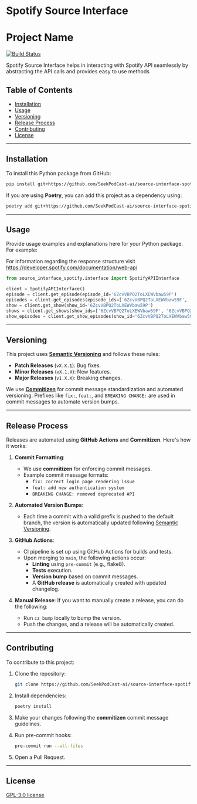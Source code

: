 
# Spotify Source Interface

# Project Name

[![Build Status](https://github.com/SeekPodCast-ai/source-interface-spotify/actions/workflows/release.yml/badge.svg)](https://github.com/SeekPodCast-ai/source-interface-spotify/actions)

Spotify Source Interface helps in interacting with Spotify API seamlessly by abstracting the API calls and provides easy to use methods

## Table of Contents
- [Installation](#installation)
- [Usage](#usage)
- [Versioning](#versioning)
- [Release Process](#release-process)
- [Contributing](#contributing)
- [License](#license)

---

## Installation

To install this Python package from GitHub:

```bash
pip install git+https://github.com/SeekPodCast-ai/source-interface-spotify.git
```

If you are using **Poetry**, you can add this project as a dependency using:

```bash
poetry add git+https://github.com/SeekPodCast-ai/source-interface-spotify.git
```

---

## Usage

Provide usage examples and explanations here for your Python package. For example:

For information regarding the response structure visit https://developer.spotify.com/documentation/web-api

```python
from source_interface_spotify.interface import SpotifyAPIInterface

client = SpotifyAPIInterface()
episode = client.get_episode(episode_id='6ZcvVBPQ2ToLXEWVbaw59P')
episodes = client.get_episodes(episode_ids=['6ZcvVBPQ2ToLXEWVbaw59F', '6ZcvVBPQ2ToLXEWVbaw59G'])
show = client.get_show(show_id='6ZcvVBPQ2ToLXEWVbaw59P')
shows = client.get_shows(show_ids=['6ZcvVBPQ2ToLXEWVbaw59F', '6ZcvVBPQ2ToLXEWVbaw59G'])
show_episodes = client.get_show_episodes(show_id='6ZcvVBPQ2ToLXEWVbaw59P')

```

---

## Versioning

This project uses **[Semantic Versioning](https://semver.org/)** and follows these rules:
- **Patch Releases** (`vX.X.1`): Bug fixes.
- **Minor Releases** (`vX.1.X`): New features.
- **Major Releases** (`v1.X.X`): Breaking changes.

We use **[Commitizen](https://commitizen-tools.github.io/commitizen/)** for commit message standardization and automated versioning. Prefixes like `fix:`, `feat:`, and `BREAKING CHANGE:` are used in commit messages to automate version bumps.

---

## Release Process

Releases are automated using **GitHub Actions** and **Commitizen**. Here's how it works:

1. **Commit Formatting**: 
   - We use **commitizen** for enforcing commit messages. 
   - Example commit message formats:
     - `fix: correct login page rendering issue`
     - `feat: add new authentication system`
     - `BREAKING CHANGE: removed deprecated API`

2. **Automated Version Bumps**:
   - Each time a commit with a valid prefix is pushed to the default branch, the version is automatically updated following [Semantic Versioning](https://semver.org/).

3. **GitHub Actions**:
   - CI pipeline is set up using GitHub Actions for builds and tests.
   - Upon merging to `main`, the following actions occur:
     - **Linting** using `pre-commit` (e.g., flake8).
     - **Tests** execution.
     - **Version bump** based on commit messages.
     - A **GitHub release** is automatically created with updated changelog.

4. **Manual Release**:
   If you want to manually create a release, you can do the following:
   - Run `cz bump` locally to bump the version.
   - Push the changes, and a release will be automatically created.

---

## Contributing

To contribute to this project:

1. Clone the repository:
   ```bash
   git clone https://github.com/SeekPodCast-ai/source-interface-spotify.git
   ```

2. Install dependencies:
   ```bash
   poetry install
   ```

3. Make your changes following the **commitizen** commit message guidelines.

4. Run pre-commit hooks:
   ```bash
   pre-commit run --all-files
   ```

5. Open a Pull Request.

---

## License

[GPL-3.0 license](https://github.com/SeekPodCast-ai/source-interface-spotify?tab=GPL-3.0-1-ov-file)
